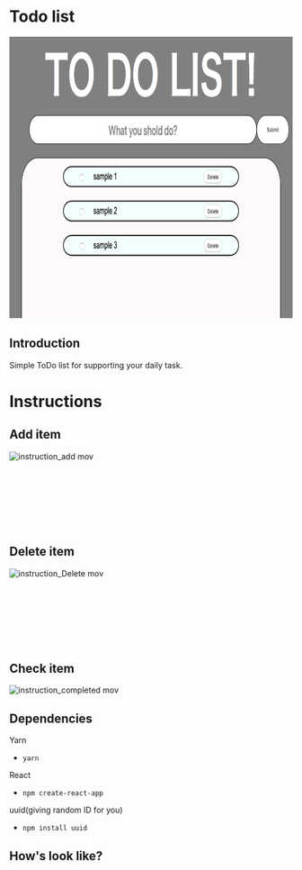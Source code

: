 # Todo list

<img src="https://github.com/G-N555/Todolist/blob/master/todoapp/todoList_firstpage.png" width="1000px" height="500px">

## Introduction
Simple ToDo list for supporting your daily task.

# Instructions
## Add item
![instruction_add mov](https://user-images.githubusercontent.com/44974307/57639799-a6efab80-75eb-11e9-8be6-536f82ac61c0.gif)
</br>
</br>
</br>
</br>
</br>
</br>
</br>
</br>

## Delete item
![instruction_Delete mov](https://user-images.githubusercontent.com/44974307/57640075-6cd2d980-75ec-11e9-923b-177e206c5197.gif)
</br>
</br>
</br>
</br>
</br>
</br>
</br>
</br>

## Check item
![instruction_completed mov](https://user-images.githubusercontent.com/44974307/57661344-6e6cc380-7625-11e9-979d-0ce40177f077.gif)

## Dependencies
Yarn
- ```yarn```

React
- ```npm create-react-app```

uuid(giving random ID for you)
- ```npm install uuid```

## How's look like?
